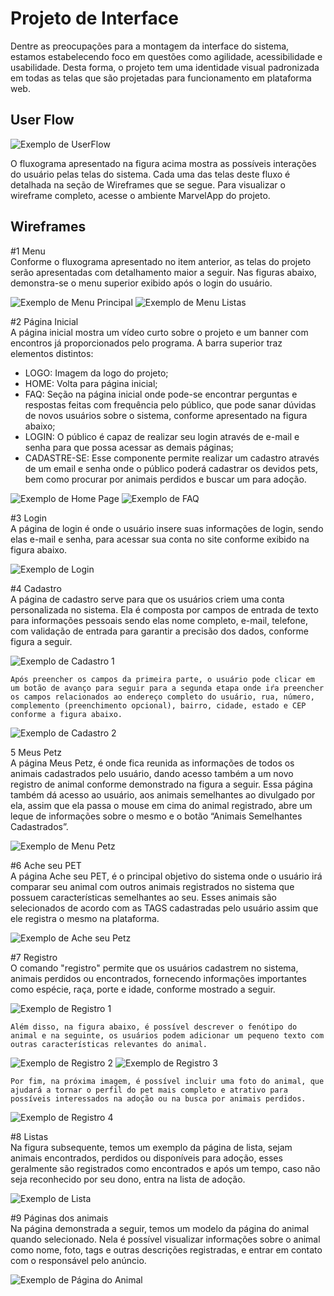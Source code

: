 
# Projeto de Interface

Dentre as preocupações para a montagem da interface do sistema, estamos estabelecendo foco em questões como agilidade, acessibilidade e usabilidade. Desta forma, o projeto tem uma identidade visual padronizada em todas as telas que são projetadas para funcionamento em plataforma web.

## User Flow

![Exemplo de UserFlow](img/Fluxo%20do%20Usu%C3%A1rio.png)

O fluxograma apresentado na figura acima mostra as possíveis interações do usuário pelas telas do sistema. Cada uma das telas deste fluxo é detalhada na seção de Wireframes que se segue. Para visualizar o wireframe completo, acesse o ambiente MarvelApp do projeto.


## Wireframes

#1 Menu  
    Conforme o fluxograma apresentado no item anterior, as telas do projeto serão apresentadas com detalhamento maior a seguir. Nas figuras abaixo, demonstra-se o menu superior exibido após o login do usuário.

![Exemplo de Menu Principal](img/Menu%20do%20Usu%C3%A1rio.png)
![Exemplo de Menu Listas](img/menu%20listas.png)

#2 Página Inicial  
    A página inicial mostra um vídeo curto sobre o projeto e um banner com encontros já proporcionados pelo programa.  A barra superior traz elementos distintos:

-	LOGO: Imagem da logo do projeto;
-	HOME: Volta para página inicial;
-	FAQ: Seção na página inicial onde pode-se encontrar perguntas e respostas feitas com frequência pelo público, que pode sanar dúvidas de novos usuários sobre o sistema, conforme apresentado na figura abaixo;
-	LOGIN: O público é capaz de realizar seu login através de e-mail e senha para que possa acessar as demais páginas;
-	CADASTRE-SE: Esse componente permite realizar um cadastro através de um email e senha onde o público poderá cadastrar os devidos pets, bem como procurar por animais perdidos e buscar um para adoção.

![Exemplo de Home Page](img/pagina%20inicial.png)
![Exemplo de FAQ](img/duvidas%20frequentes.png)

#3 Login  
    A página de login é onde o usuário insere suas informações de login, sendo elas e-mail e senha, para acessar sua conta no site conforme exibido na figura abaixo. 

![Exemplo de Login](img/login.png)

#4 Cadastro  
 	A página de cadastro serve para que os usuários criem uma conta personalizada no sistema. Ela é composta por campos de entrada de texto para informações pessoais sendo elas nome completo, e-mail, telefone, com validação de entrada para garantir a precisão dos dados, conforme figura a seguir.

![Exemplo de Cadastro 1](img/cadastro%20usuario%201.png)

    Após preencher os campos da primeira parte, o usuário pode clicar em um botão de avanço para seguir para a segunda etapa onde iŕa preencher os campos relacionados ao endereço completo do usuário, rua, número, complemento (preenchimento opcional), bairro, cidade, estado e CEP conforme a figura abaixo. 

![Exemplo de Cadastro 2](img/cadastro%20usuario%202.png)

5 Meus Petz  
    A página Meus Petz, é onde fica reunida as informações de todos os animais cadastrados pelo usuário, dando acesso também a um novo registro de animal conforme demonstrado na figura a seguir. Essa página também dá acesso ao usuário, aos animais semelhantes ao divulgado por ela, assim que ela passa o mouse em cima do animal registrado, abre um leque de informações sobre o mesmo e o botão “Animais Semelhantes Cadastrados”.

![Exemplo de Menu Petz](img/meus%20petz.png)

#6 Ache seu PET  
    A página Ache seu PET, é o principal objetivo do sistema onde o usuário irá comparar seu animal com outros animais registrados no sistema que possuem características semelhantes ao seu. Esses animais são selecionados de acordo com as TAGS cadastradas pelo usuário assim que ele registra o mesmo na plataforma.

![Exemplo de Ache seu Petz](img/animais%20perdidos.png)

#7 Registro  
    O comando "registro" permite que os usuários cadastrem no sistema, animais perdidos ou encontrados, fornecendo informações importantes como espécie, raça, porte e idade, conforme mostrado a seguir. 

![Exemplo de Registro 1](img/registro%20animal%201.png)

    Além disso, na figura abaixo, é possível descrever o fenótipo do animal e na seguinte, os usuários podem adicionar um pequeno texto com outras características relevantes do animal. 
    
![Exemplo de Registro 2](img/registro%20animal%202.png)
![Exemplo de Registro 3](img/registro%20animal%203.png)
    
    Por fim, na próxima imagem, é possível incluir uma foto do animal, que ajudará a tornar o perfil do pet mais completo e atrativo para possíveis interessados na adoção ou na busca por animais perdidos.

![Exemplo de Registro 4](img/registro%20animal%204.png)

#8 Listas  
 	Na figura subsequente, temos um exemplo da página de lista, sejam animais encontrados, perdidos ou disponíveis para adoção, esses geralmente são registrados como encontrados e após um tempo, caso não seja reconhecido por seu dono, entra na lista de adoção.

![Exemplo de Lista](img/listas.png)

#9 Páginas dos animais  
	Na página demonstrada a seguir, temos um modelo da página do animal quando selecionado. Nela é possível visualizar informações sobre o animal como nome, foto, tags e outras descrições registradas, e entrar em contato com o responsável pelo anúncio.

![Exemplo de Página do Animal](img/animais%20perdidos.png)